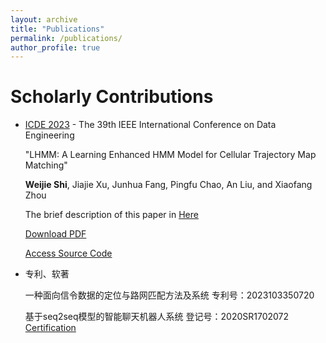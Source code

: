 ```yaml
---
layout: archive
title: "Publications"
permalink: /publications/
author_profile: true
---
```


Scholarly Contributions
======
- [ICDE 2023](https://icde2023.ics.uci.edu/) - The 39th IEEE International Conference on Data Engineering
  
  "LHMM: A Learning Enhanced HMM Model for Cellular Trajectory Map Matching"
  
  **Weijie Shi**, Jiajie Xu, Junhua Fang, Pingfu Chao, An Liu, and Xiaofang Zhou

  The brief description of this paper in [Here]({{site.url}}/publications/LHMM)
  
  [Download PDF]({{site.url}}/files/LHMM.pdf) 
  
  [Access Source Code](https://github.com/shiweijiezero/LHMM)
  


- 专利、软著
  
  一种面向信令数据的定位与路网匹配方法及系统 专利号：2023103350720 

  基于seq2seq模型的智能聊天机器人系统 登记号：2020SR1702072
  [Certification]({{site.url}}/files/20S062软件证书.pdf)